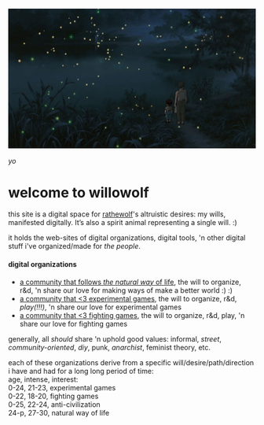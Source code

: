 
![](graveyard-of-fireflies.jpg?raw=true)

*yo*

# welcome to willowolf

this site is a digital space for [rathewolf](https://rathewolf.com)'s altruistic desires: my wills, manifested digitally. It’s also a spirit animal representing a single will. :)

it holds the web-sites of digital organizations, digital tools, 'n other digital stuff i've organized/made for *the people*.

#### digital organizations
- [a community that follows *the natural way* of life](https://willowolf.com/nga), the will to organize, r&d, 'n share our love for making ways of make a better world :) :)
- [a community that <3 experimental games](https://willowolf.com/ega), the will to organize, r&d, *play(!!!)*, 'n share our love for experimental games
- [a community that <3 fighting games](https://willowolf.com/fga), the will to organize, r&d, play, 'n share our love for fighting games


generally, all *should* share 'n uphold good values: informal, *street*, *community-oriented*, *diy*, punk, *anarchist*, feminist theory, etc.

each of these organizations derive from a specific will/desire/path/direction i have and had for a long long period of time:  
age, intense, interest:  
0-24, 21-23, experimental games  
0-22, 18-20, fighting games  
0-25, 22-24, anti-civilization  
24-p, 27-30, natural way of life  
